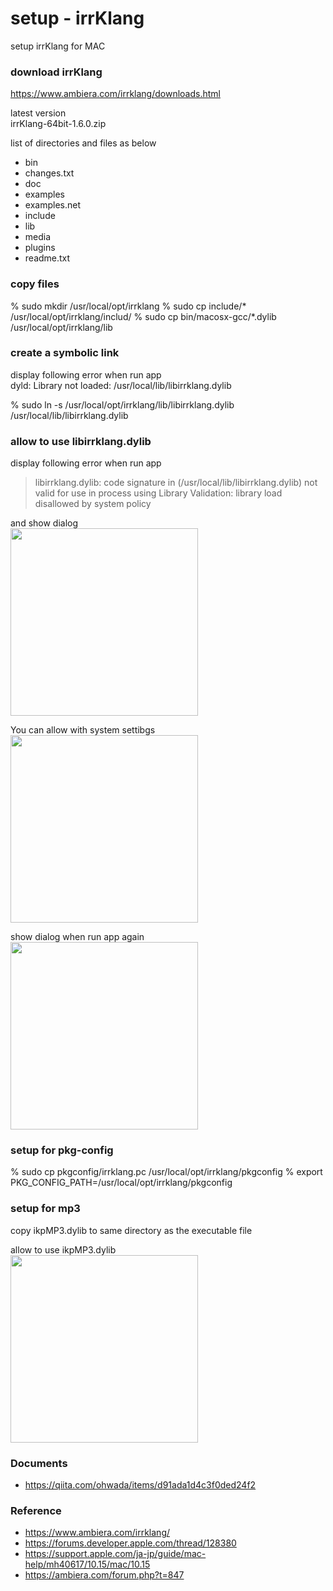 setup - irrKlang
===============

setup irrKlang for MAC <br/>

### download irrKlang  <br/>
https://www.ambiera.com/irrklang/downloads.html <br/>

latest version <br/>
irrKlang-64bit-1.6.0.zip <br/>

list of directories and files as below <br/>
- bin
- changes.txt
- doc
- examples
- examples.net
- include
- lib
- media
- plugins
- readme.txt

### copy files 
% sudo mkdir /usr/local/opt/irrklang
% sudo cp include/* /usr/local/opt/irrklang/includ/
% sudo cp  bin/macosx-gcc/*.dylib /usr/local/opt/irrklang/lib

### create a symbolic link

display following error when run app <br/>
dyld: Library not loaded: /usr/local/lib/libirrklang.dylib <br/>

% sudo ln -s /usr/local/opt/irrklang/lib/libirrklang.dylib /usr/local/lib/libirrklang.dylib <br/>


###  allow to use libirrklang.dylib

display following error when run app <br/>
> libirrklang.dylib: code signature in (/usr/local/lib/libirrklang.dylib) not valid for use in process using Library Validation: library load disallowed by system policy <br/>

and show dialog <br/>
<image src="https://raw.githubusercontent.com/ohwada/MAC_cpp_Samples/master/irrKlang/screenshots/screenshot_libirrlang_warning.png" width="300" /><br/>

You can allow with system settibgs <br/>
<image src="https://raw.githubusercontent.com/ohwada/MAC_cpp_Samples/master/irrKlang/screenshots/screenshot_libirrlang_security_setting.png" width="300" /><br/>

show dialog when run app again <br/>
<image src="https://raw.githubusercontent.com/ohwada/MAC_cpp_Samples/master/irrKlang/screenshots/screenshot_libirrlang_confirm.png" width="300" /><br/>

###  setup for pkg-config
% sudo cp pkgconfig/irrklang.pc /usr/local/opt/irrklang/pkgconfig
% export PKG_CONFIG_PATH=/usr/local/opt/irrklang/pkgconfig

###  setup for mp3
copy ikpMP3.dylib to same directory as the executable file <br/>

allow to use ikpMP3.dylib <br/>
<image src="https://raw.githubusercontent.com/ohwada/MAC_cpp_Samples/master/irrKlang/screenshots/screenshot_ikpmp3_security_setting.png" width="300" /><br/>


### Documents
- https://qiita.com/ohwada/items/d91ada1d4c3f0ded24f2

### Reference <br/>
- https://www.ambiera.com/irrklang/
- https://forums.developer.apple.com/thread/128380
- https://support.apple.com/ja-jp/guide/mac-help/mh40617/10.15/mac/10.15
- https://ambiera.com/forum.php?t=847<br/>
